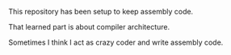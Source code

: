 This repository has been setup to keep assembly code.

That learned part is about compiler architecture.

Sometimes I think I act as crazy coder and write assembly code.